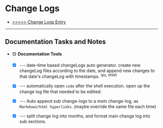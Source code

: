 # Change Logs

* [>>>>> Change Logs Entry](./ChangeLog.md)

-----
## Documentation Tasks and Notes
- :yellow_square: **Documentation Tools**
    - [x] --- date-time based changeLogs auto generator. create new changeLog files according to the date, and append new changes to that date's changeLog with timestamps. <sup>(py, shell)</sup>
    - [x] --- automatically open `code` after the shell execution. open up the change log file that needed to be editied.
    - [x] --- Auto append sub change-logs to a _main_ change-log, as `Markdown/html hyperlinks`.
    (maybe override the same file each time)

    - [x] --- split change log into months, and format main change log into sub sections.
